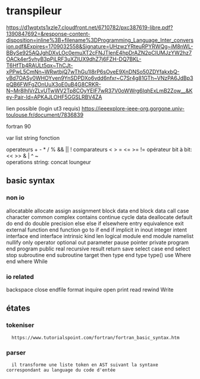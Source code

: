 # transpileur

https://d1wqtxts1xzle7.cloudfront.net/6710782/pxc387619-libre.pdf?1390847692=&response-content-disposition=inline%3B+filename%3DProgramming_Language_Inter_conversion.pdf&Expires=1709032558&Signature=UHzwzYRteuRPYRWQg~iM8nWL-BBySe925AQJghDXvLOc0emuXT2cFNJTlenE4hpDrAZN2pCIUMJzYW2hz7OACk4er5vhyB3pPjLRF3uXZIUX9dhZ7j6FZH-DQ7BKL-T6HfTb4RAULt5qx~ThCJt-xPPwL5CmNn~WRwtbjQ7wThGu1I8rP6sOveE9XnDNSo50ZDYfakxbQ-vBd7OASy0WHOYven9YnSDPDXo6vdd6nfxr~C7Sr4g81GTh~VNzPA6JdBp3pQB6FWFgZOnUuX3oE0uB4G8CRKR-N~Mr8lhIVrZLvUTwWV2Tp8COyYEIF7wR37V0oWWrg6IqhExLmB2Zow__&Key-Pair-Id=APKAJLOHF5GGSLRBV4ZA

lien possible (login ut3 requis)
https://ieeexplore-ieee-org.gorgone.univ-toulouse.fr/document/7836839


fortran 90


var
list
string
fonction


operateurs + - * / %   && || ! 
comparateurs < > = <= >= !=
opérateur bit à bit: << >> & | ^ ~  
operations string: concat loungeur


## basic syntax
### non io
allocatable
allocate
assign
assignment
block data        end block data
call
case
character
common
complex
contains
continue
cycle
data
deallocate
default
do                end do
double precision
else
else if
elsewhere
entry
equivalence
exit
external
function          end function
go to
if                end if
implicit
in
inout
integer
intent
interface         end interface
intrinsic
kind
len
logical
module            end module
namelist
nullify
only
operator
optional
out
parameter
pause
pointer
private
program           end program
public
real
recursive
result
return
save
select case       end select  
stop
subroutine        end subroutine
target
then
type              end type
type()
use
Where             end where
While

### io related
backspace
close
endfile
format
inquire
open
print
read
rewind
Write





## étates
### tokeniser
      https://www.tutorialspoint.com/fortran/fortran_basic_syntax.htm 
### parser
      il transforme une liste token en AST suivant la syntaxe correspondant au language du code d'entée
